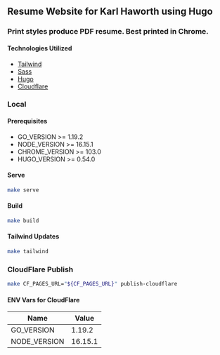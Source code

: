 ## Resume Website for Karl Haworth using Hugo

### Print styles produce PDF resume. Best printed in Chrome.

#### Technologies Utilized

- [Tailwind](http://tailwindcss.com)
- [Sass](https://sass-lang.com)
- [Hugo](http://gohugo.io)
- [Cloudflare](https://cloudflare.com)

### Local

#### Prerequisites

- GO_VERSION >= 1.19.2
- NODE_VERSION >= 16.15.1
- CHROME_VERSION >= 103.0
- HUGO_VERSION >= 0.54.0

#### Serve

```bash
make serve
```

#### Build

```bash
make build
```

#### Tailwind Updates

```bash
make tailwind
```

### CloudFlare Publish

```bash
make CF_PAGES_URL="${CF_PAGES_URL}" publish-cloudflare
```

#### ENV Vars for CloudFlare

|Name|Value|
|---|--|
|GO_VERSION|1.19.2|
|NODE_VERSION|16.15.1|